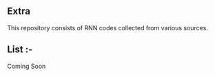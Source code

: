 ## Extra
This repository consists of RNN codes collected from various sources. 

## List :-
Coming Soon
